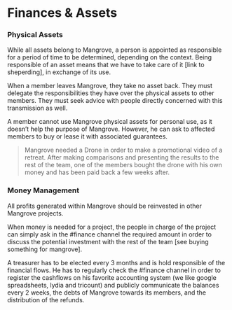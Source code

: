 # Finances & Assets



### Physical Assets

While all assets belong to Mangrove, a person is appointed as responsible for a period of time to be determined, depending on the context. Being responsible of an asset means that we have to take care of it [link to sheperding], in exchange of its use. 

When a member leaves Mangrove, they take no asset back. They must  delegate the responsibilities they have over the physical assets to other members. They must seek advice with people directly concerned with this transmission as well. 

A member cannot use Mangrove physical assets for personal use, as it doesn’t help the purpose of Mangrove. However, he can ask to affected members to buy or lease it with associated guarantees.

> Mangrove needed a Drone in order to make a promotional video of a retreat. After making comparisons and presenting the results to the rest of the team, one of the members bought the drone with his own money and has been paid back a few weeks after. 

### Money Management
All profits generated within Mangrove should be reinvested in other Mangrove projects.

When money is needed for a project, the people in charge of the project can simply ask in the #finance channel the required amount in order to discuss the potential investment with the rest of the team [see buying something for mangrove].

A treasurer has to be elected every 3 months and is hold responsible of the financial flows. He has to regularly check the #finance channel in order to register the cashflows on his favorite accounting system (we like google spreadsheets, lydia and tricount) and publicly communicate the balances every 2 weeks, the debts of Mangrove towards its members, and the distribution of the refunds. 